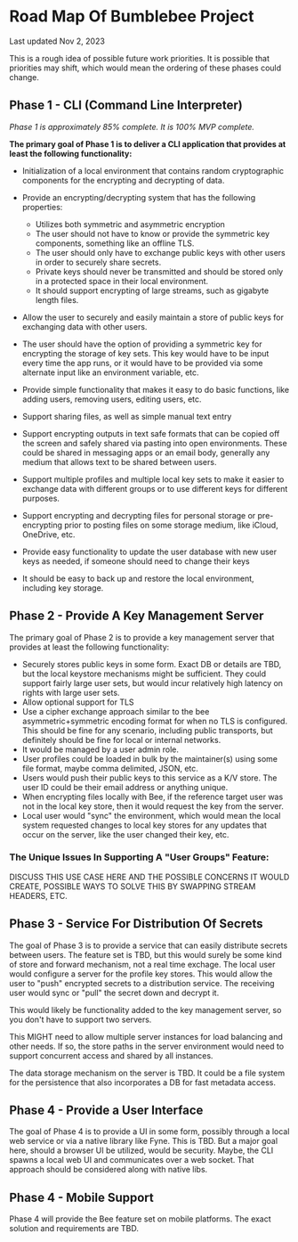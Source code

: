# Road Map Of Bumblebee Project
Last updated Nov 2, 2023

This is a rough idea of possible future work priorities.  It is possible that
priorities may shift, which would mean the ordering of these phases could change.

## Phase 1 - CLI (Command Line Interpreter)
_Phase 1 is approximately 85% complete.  It is 100% MVP complete._

**The primary goal of Phase 1 is to deliver a CLI application that provides at least 
the following functionality:**
- Initialization of a local environment that contains random cryptographic components
for the encrypting and decrypting of data.

- Provide an encrypting/decrypting system that has the following properties:
  - Utilizes both symmetric and asymmetric encryption
  - The user should not have to know or provide the symmetric key components, something like
  an offline TLS.
  - The user should only have to exchange public keys with other users in order to securely share secrets.
  - Private keys should never be transmitted and should be stored only in a protected 
  space in their local environment.
  - It should support encrypting of large streams, such as gigabyte length files.

- Allow the user to securely and easily maintain a store of public keys for exchanging
data with other users.
- The user should have the option of providing a symmetric key for encrypting the storage of
key sets.  This key would have to be input every time the app runs, or it would have to be provided
via some alternate input like an environment variable, etc.
- Provide simple functionality that makes it easy to do basic functions, like adding users,
  removing users, editing users, etc.
- Support sharing files, as well as simple manual text entry
- Support encrypting outputs in text safe formats that can be copied off the screen and
safely shared via pasting into open environments.  These could be shared in messaging apps or 
an email body, generally any medium that allows text to be shared between users.
- Support multiple profiles and multiple local key sets to make it easier to exchange data 
with different groups or to use different keys for different purposes.
- Support encrypting and decrypting files for personal storage or pre-encrypting prior to posting
files on some storage medium, like iCloud, OneDrive, etc.
- Provide easy functionality to update the user database with new user keys as needed,
if someone should need to change their keys
- It should be easy to back up and restore the local environment, including key storage.


## Phase 2 - Provide A Key Management Server
The primary goal of Phase 2 is to provide a key management server that provides at least the 
following functionality:
- Securely stores public keys in some form.  Exact DB or details are TBD, but the local keystore
mechanisms might be sufficient.  They could support fairly large user sets, but would
incur relatively high latency on rights with large user sets.  
- Allow optional support for TLS
- Use a cipher exchange approach similar to the bee asymmetric+symmetric encoding format for
when no TLS is configured.  This should be fine for any scenario, including public transports,
but definitely should be fine for local or internal networks.
- It would be managed by a user admin role.
- User profiles could be loaded in bulk by the maintainer(s) using some file format, maybe
comma delimited, JSON, etc.
- Users would push their public keys to this service as a K/V store. The user ID could be their
email address or anything unique.
- When encrypting files locally with Bee, if the reference target user was not in the local
key store, then it would request the key from the server.
- Local user would "sync" the environment, which would mean the local system requested changes
to local key stores for any updates that occur on the server, like the user changed their key, etc.

### The Unique Issues In Supporting A "User Groups" Feature:
DISCUSS THIS USE CASE HERE AND THE POSSIBLE CONCERNS IT WOULD CREATE, POSSIBLE WAYS TO SOLVE THIS
BY SWAPPING STREAM HEADERS, ETC.

## Phase 3 - Service For Distribution Of Secrets
The goal of Phase 3 is to provide a service that can easily distribute secrets between
users.  The feature set is TBD, but this would surely be some kind of store and forward mechanism,
not a real time exchage.  The local user would configure a server for the profile key stores. This
would allow the user to "push" encrypted secrets to a distribution service.  The receiving 
user would sync or "pull" the secret down and decrypt it.

This would likely be functionality added to the key management server, so you don't have to
support two servers.

This MIGHT need to allow multiple server instances for load balancing and other needs.  If so,
the store paths in the server environment would need to support concurrent access and shared
by all instances.

The data storage mechanism on the server is TBD.  It could be a file system for the persistence
that also incorporates a DB for fast metadata access.

## Phase 4 - Provide a User Interface
The goal of Phase 4 is to provide a UI in some form, possibly through a local web service
or via a native library like Fyne.  This is TBD.  But a major goal here, should a browser UI
be utilized, would be security.  Maybe, the CLI spawns a local web UI and communicates over a
web socket.  That approach should be considered along with native libs.

## Phase 4 - Mobile Support
Phase 4 will provide the Bee feature set on mobile platforms.  The exact solution and
requirements are TBD.